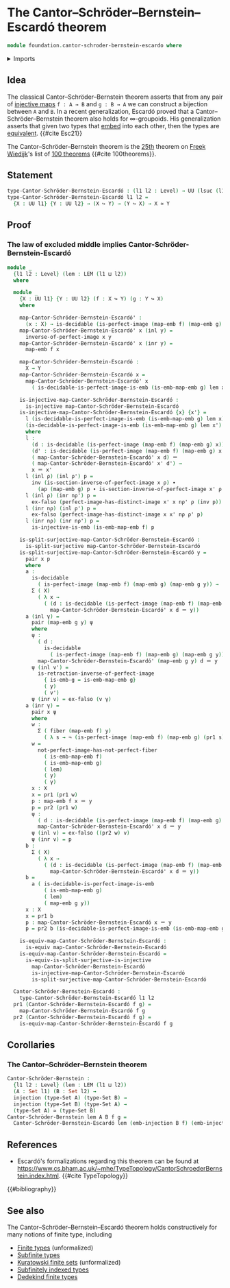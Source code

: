 # The Cantor–Schröder–Bernstein–Escardó theorem

```agda
module foundation.cantor-schroder-bernstein-escardo where
```

<details><summary>Imports</summary>

```agda
open import foundation.action-on-identifications-functions
open import foundation.decidable-types
open import foundation.dependent-pair-types
open import foundation.injective-maps
open import foundation.law-of-excluded-middle
open import foundation.perfect-images
open import foundation.split-surjective-maps
open import foundation.universe-levels

open import foundation-core.coproduct-types
open import foundation-core.embeddings
open import foundation-core.empty-types
open import foundation-core.equivalences
open import foundation-core.fibers-of-maps
open import foundation-core.identity-types
open import foundation-core.negation
open import foundation-core.sets
```

</details>

## Idea

The classical Cantor–Schröder–Bernstein theorem asserts that from any pair of
[injective maps](foundation-core.injective-maps.md) `f : A → B` and `g : B → A`
we can construct a bijection between `A` and `B`. In a recent generalization,
Escardó proved that a Cantor–Schröder–Bernstein theorem also holds for
∞-groupoids. His generalization asserts that given two types that
[embed](foundation-core.embeddings.md) into each other, then the types are
[equivalent](foundation-core.equivalences.md). {{#cite Esc21}}

The Cantor–Schröder–Bernstein theorem is the
[25th](literature.100-theorems.md#25) theorem on
[Freek Wiedijk](http://www.cs.ru.nl/F.Wiedijk/)'s list of
[100 theorems](literature.100-theorems.md) {{#cite 100theorems}}.

## Statement

```agda
type-Cantor-Schröder-Bernstein-Escardó : (l1 l2 : Level) → UU (lsuc (l1 ⊔ l2))
type-Cantor-Schröder-Bernstein-Escardó l1 l2 =
  {X : UU l1} {Y : UU l2} → (X ↪ Y) → (Y ↪ X) → X ≃ Y
```

## Proof

### The law of excluded middle implies Cantor-Schröder-Bernstein-Escardó

```agda
module _
  {l1 l2 : Level} (lem : LEM (l1 ⊔ l2))
  where

  module _
    {X : UU l1} {Y : UU l2} (f : X ↪ Y) (g : Y ↪ X)
    where

    map-Cantor-Schröder-Bernstein-Escardó' :
      (x : X) → is-decidable (is-perfect-image (map-emb f) (map-emb g) x) → Y
    map-Cantor-Schröder-Bernstein-Escardó' x (inl y) =
      inverse-of-perfect-image x y
    map-Cantor-Schröder-Bernstein-Escardó' x (inr y) =
      map-emb f x

    map-Cantor-Schröder-Bernstein-Escardó :
      X → Y
    map-Cantor-Schröder-Bernstein-Escardó x =
      map-Cantor-Schröder-Bernstein-Escardó' x
        ( is-decidable-is-perfect-image-is-emb (is-emb-map-emb g) lem x)

    is-injective-map-Cantor-Schröder-Bernstein-Escardó :
      is-injective map-Cantor-Schröder-Bernstein-Escardó
    is-injective-map-Cantor-Schröder-Bernstein-Escardó {x} {x'} =
      l (is-decidable-is-perfect-image-is-emb (is-emb-map-emb g) lem x)
      (is-decidable-is-perfect-image-is-emb (is-emb-map-emb g) lem x')
      where
      l :
        (d : is-decidable (is-perfect-image (map-emb f) (map-emb g) x))
        (d' : is-decidable (is-perfect-image (map-emb f) (map-emb g) x')) →
        ( map-Cantor-Schröder-Bernstein-Escardó' x d) ＝
        ( map-Cantor-Schröder-Bernstein-Escardó' x' d') →
        x ＝ x'
      l (inl ρ) (inl ρ') p =
        inv (is-section-inverse-of-perfect-image x ρ) ∙
          (ap (map-emb g) p ∙ is-section-inverse-of-perfect-image x' ρ')
      l (inl ρ) (inr nρ') p =
        ex-falso (perfect-image-has-distinct-image x' x nρ' ρ (inv p))
      l (inr nρ) (inl ρ') p =
        ex-falso (perfect-image-has-distinct-image x x' nρ ρ' p)
      l (inr nρ) (inr nρ') p =
        is-injective-is-emb (is-emb-map-emb f) p

    is-split-surjective-map-Cantor-Schröder-Bernstein-Escardó :
      is-split-surjective map-Cantor-Schröder-Bernstein-Escardó
    is-split-surjective-map-Cantor-Schröder-Bernstein-Escardó y =
      pair x p
      where
      a :
        is-decidable
          ( is-perfect-image (map-emb f) (map-emb g) (map-emb g y)) →
        Σ ( X)
          ( λ x →
            ( (d : is-decidable (is-perfect-image (map-emb f) (map-emb g) x)) →
              map-Cantor-Schröder-Bernstein-Escardó' x d ＝ y))
      a (inl γ) =
        pair (map-emb g y) ψ
        where
        ψ :
          ( d :
            is-decidable
              ( is-perfect-image (map-emb f) (map-emb g) (map-emb g y))) →
          map-Cantor-Schröder-Bernstein-Escardó' (map-emb g y) d ＝ y
        ψ (inl v') =
          is-retraction-inverse-of-perfect-image
            { is-emb-g = is-emb-map-emb g}
            ( y)
            ( v')
        ψ (inr v) = ex-falso (v γ)
      a (inr γ) =
        pair x ψ
        where
        w :
          Σ ( fiber (map-emb f) y)
            ( λ s → ¬ (is-perfect-image (map-emb f) (map-emb g) (pr1 s)))
        w =
          not-perfect-image-has-not-perfect-fiber
            ( is-emb-map-emb f)
            ( is-emb-map-emb g)
            ( lem)
            ( y)
            ( γ)
        x : X
        x = pr1 (pr1 w)
        p : map-emb f x ＝ y
        p = pr2 (pr1 w)
        ψ :
          ( d : is-decidable (is-perfect-image (map-emb f) (map-emb g) x)) →
          map-Cantor-Schröder-Bernstein-Escardó' x d ＝ y
        ψ (inl v) = ex-falso ((pr2 w) v)
        ψ (inr v) = p
      b :
        Σ ( X)
          ( λ x →
            ( (d : is-decidable (is-perfect-image (map-emb f) (map-emb g) x)) →
              map-Cantor-Schröder-Bernstein-Escardó' x d ＝ y))
      b =
        a ( is-decidable-is-perfect-image-is-emb
            ( is-emb-map-emb g)
            ( lem)
            ( map-emb g y))
      x : X
      x = pr1 b
      p : map-Cantor-Schröder-Bernstein-Escardó x ＝ y
      p = pr2 b (is-decidable-is-perfect-image-is-emb (is-emb-map-emb g) lem x)

    is-equiv-map-Cantor-Schröder-Bernstein-Escardó :
      is-equiv map-Cantor-Schröder-Bernstein-Escardó
    is-equiv-map-Cantor-Schröder-Bernstein-Escardó =
      is-equiv-is-split-surjective-is-injective
        map-Cantor-Schröder-Bernstein-Escardó
        is-injective-map-Cantor-Schröder-Bernstein-Escardó
        is-split-surjective-map-Cantor-Schröder-Bernstein-Escardó

  Cantor-Schröder-Bernstein-Escardó :
    type-Cantor-Schröder-Bernstein-Escardó l1 l2
  pr1 (Cantor-Schröder-Bernstein-Escardó f g) =
    map-Cantor-Schröder-Bernstein-Escardó f g
  pr2 (Cantor-Schröder-Bernstein-Escardó f g) =
    is-equiv-map-Cantor-Schröder-Bernstein-Escardó f g
```

## Corollaries

### The Cantor–Schröder–Bernstein theorem

```agda
Cantor-Schröder-Bernstein :
  {l1 l2 : Level} (lem : LEM (l1 ⊔ l2))
  (A : Set l1) (B : Set l2) →
  injection (type-Set A) (type-Set B) →
  injection (type-Set B) (type-Set A) →
  (type-Set A) ≃ (type-Set B)
Cantor-Schröder-Bernstein lem A B f g =
  Cantor-Schröder-Bernstein-Escardó lem (emb-injection B f) (emb-injection A g)
```

## References

- Escardó's formalizations regarding this theorem can be found at
  <https://www.cs.bham.ac.uk/~mhe/TypeTopology/CantorSchroederBernstein.index.html>.
  {{#cite TypeTopology}}

{{#bibliography}}

## See also

The Cantor–Schröder–Bernstein–Escardó theorem holds constructively for many
notions of finite type, including

- [Finite types](univalent-combinatorics.finite-types.md) (unformalized)
- [Subfinite types](univalent-combinatorics.subfinite-types.md)
- [Kuratowski finite sets](univalent-combinatorics.kuratowski-finite-sets.md)
  (unformalized)
- [Subfinitely indexed types](univalent-combinatorics.subfinitely-indexed-types.md)
- [Dedekind finite types](univalent-combinatorics.dedekind-finite-types.md)
